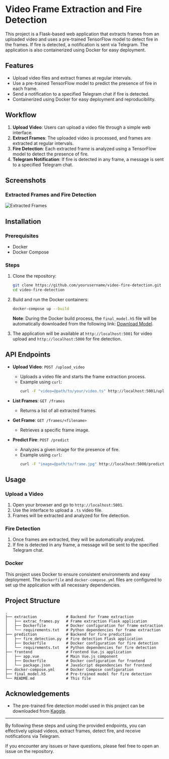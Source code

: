 # Video Frame Extraction and Fire Detection

This project is a Flask-based web application that extracts frames from an uploaded video and uses a pre-trained TensorFlow model to detect fire in the frames. If fire is detected, a notification is sent via Telegram. The application is also containerized using Docker for easy deployment.

## Features

- Upload video files and extract frames at regular intervals.
- Use a pre-trained TensorFlow model to predict the presence of fire in each frame.
- Send a notification to a specified Telegram chat if fire is detected.
- Containerized using Docker for easy deployment and reproducibility.

## Workflow

1. **Upload Video**: Users can upload a video file through a simple web interface.
2. **Extract Frames**: The uploaded video is processed, and frames are extracted at regular intervals.
3. **Fire Detection**: Each extracted frame is analyzed using a TensorFlow model to detect the presence of fire.
4. **Telegram Notification**: If fire is detected in any frame, a message is sent to a specified Telegram chat.

## Screenshots

### Extracted Frames and Fire Detection
![Extracted Frames](https://firebasestorage.googleapis.com/v0/b/chat-api-aa04a.appspot.com/o/Screenshots%2F2024-07-18.png?alt=media&token=65b934c1-04ab-4a62-b945-207151a2c10d)

## Installation

### Prerequisites

- Docker
- Docker Compose

### Steps

1. Clone the repository:
    ```sh
    git clone https://github.com/yourusername/video-fire-detection.git
    cd video-fire-detection
    ```

2. Build and run the Docker containers:
    ```sh
    docker-compose up --build
    ```

   **Note**: During the Docker build process, the `final_model.h5` file will be automatically downloaded from the following link:
   [Download Model](https://www.kaggleusercontent.com/kf/117604734/eyJhbGciOiJkaXIiLCJlbmMiOiJBMTI4Q0JDLUhTMjU2In0..W9KC660iyogH7sUxFkdRlQ.tckruepxOxc0F6DGM6gqb7qdqxjlwepbfOxyRCNH5nKJ0-T-UvFYwMyi22dP7ko1GjuXUX7UkyRaMyg4JR2DxWbK2WiP2sQrR2iIxPoYYusu45yQdaRwbelbjchYWm9-EBPGhQXd5Cra8cdJEHItWFKHOWzxU6vTanSVTT5avpqVbcOgEEA_cZxCnX3sjJCxuHfLCmKPCFLYhJyU6oYdyEdOVBZV9pRSbXByw6KZNDpES5OrVCRDOD1DQAN2x83XngwrjrOZfdZGjDi2odFeNrRMFUTpXnmdner9zFfGavnRyHFu25fxAriyWsgF1fBHaX_jukgzBdwKo8L2hnuddyJikVY6z8tHdA6CzyiA1KmhPhW22OWo_BuaEb06bsai69y71EJpU61ptxd2n-9lRm7FLHOa-T2vhrRr2SBL7qGnGcnAEiL8sWPrdtGTDlqqWeXJKZnnXhUHs1mb_XSJ71mUHo23UDSPAHMWep_zUTkzJR751oePDucc8ed18NNJv7JJz0cwJFFY7DAhPgZQUp32EeuIUJVqv6DXzuR6X-EMci0TwxQyJpGUxXhdiCo7aXBPj4u2a1Ztt_TBkSi30BCzzjuW3V6C-kj11kN2L_au5vlK92u9qgz_Tx7wMcwG981WVll25UvXEoXFePj9FS0e1ocgu4pK2mXbG3wHNtc.uTmzotaHMPeYYiUNaKDJ7g/final_model.h5).

3. The application will be available at `http://localhost:5001` for video upload and `http://localhost:5000` for fire detection.


## API Endpoints

- **Upload Video**: `POST /upload_video`
    - Uploads a video file and starts the frame extraction process.
    - Example using `curl`:
        ```sh
        curl -F "video=@path/to/your/video.ts" http://localhost:5001/upload_video
        ```

- **List Frames**: `GET /frames`
    - Returns a list of all extracted frames.

- **Get Frame**: `GET /frames/<filename>`
    - Retrieves a specific frame image.

- **Predict Fire**: `POST /predict`
    - Analyzes a given image for the presence of fire.
    - Example using `curl`:
        ```sh
        curl -F "image=@path/to/frame.jpg" http://localhost:5000/predict
        ```

## Usage

### Upload a Video

1. Open your browser and go to `http://localhost:5001`.
2. Use the interface to upload a `.ts` video file.
3. Frames will be extracted and analyzed for fire detection.

### Fire Detection

1. Once frames are extracted, they will be automatically analyzed.
2. If fire is detected in any frame, a message will be sent to the specified Telegram chat.

### Docker

This project uses Docker to ensure consistent environments and easy deployment. The `Dockerfile` and `docker-compose.yml` files are configured to set up the application with all necessary dependencies.

## Project Structure

```plaintext
.
├── extraction             # Backend for frame extraction
│   ├── extrac_frames.py   # Frame extraction Flask application
│   ├── Dockerfile         # Docker configuration for frame extraction
│   └── requirements.txt   # Python dependencies for frame extraction
├── prediction             # Backend for fire prediction
│   ├── fire_detection.py  # Fire detection Flask application
│   ├── Dockerfile         # Docker configuration for fire detection
│   └── requirements.txt   # Python dependencies for fire detection
├── frontend               # Frontend Vue.js application
│   ├── app.vue            # Main Vue.js component
│   ├── Dockerfile         # Docker configuration for frontend
│   └── package.json       # JavaScript dependencies for frontend
├── docker-compose.yml     # Docker Compose configuration
├── final_model.h5         # Pre-trained model for fire detection
└── README.md              # This file
```

## Acknowledgements

- The pre-trained fire detection model used in this project can be downloaded from [Kaggle](https://www.kaggle.com/code/jvkchaitanya410/fire-detection-using-resnet-50-accuracy-97/output).

---

By following these steps and using the provided endpoints, you can effectively upload videos, extract frames, detect fire, and receive notifications via Telegram.

If you encounter any issues or have questions, please feel free to open an issue on the repository.
